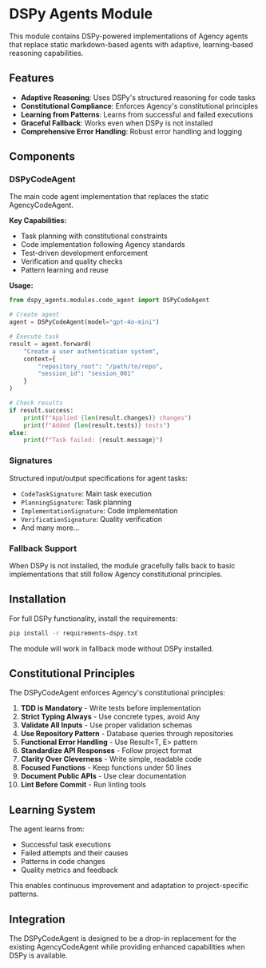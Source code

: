 # DSPy Agents Module

This module contains DSPy-powered implementations of Agency agents that replace static markdown-based agents with adaptive, learning-based reasoning capabilities.

## Features

- **Adaptive Reasoning**: Uses DSPy's structured reasoning for code tasks
- **Constitutional Compliance**: Enforces Agency's constitutional principles
- **Learning from Patterns**: Learns from successful and failed executions
- **Graceful Fallback**: Works even when DSPy is not installed
- **Comprehensive Error Handling**: Robust error handling and logging

## Components

### DSPyCodeAgent

The main code agent implementation that replaces the static AgencyCodeAgent.

**Key Capabilities:**
- Task planning with constitutional constraints
- Code implementation following Agency standards
- Test-driven development enforcement
- Verification and quality checks
- Pattern learning and reuse

**Usage:**
```python
from dspy_agents.modules.code_agent import DSPyCodeAgent

# Create agent
agent = DSPyCodeAgent(model="gpt-4o-mini")

# Execute task
result = agent.forward(
    "Create a user authentication system",
    context={
        "repository_root": "/path/to/repo",
        "session_id": "session_001"
    }
)

# Check results
if result.success:
    print(f"Applied {len(result.changes)} changes")
    print(f"Added {len(result.tests)} tests")
else:
    print(f"Task failed: {result.message}")
```

### Signatures

Structured input/output specifications for agent tasks:

- `CodeTaskSignature`: Main task execution
- `PlanningSignature`: Task planning
- `ImplementationSignature`: Code implementation
- `VerificationSignature`: Quality verification
- And many more...

### Fallback Support

When DSPy is not installed, the module gracefully falls back to basic implementations that still follow Agency constitutional principles.

## Installation

For full DSPy functionality, install the requirements:

```bash
pip install -r requirements-dspy.txt
```

The module will work in fallback mode without DSPy installed.

## Constitutional Principles

The DSPyCodeAgent enforces Agency's constitutional principles:

1. **TDD is Mandatory** - Write tests before implementation
2. **Strict Typing Always** - Use concrete types, avoid Any
3. **Validate All Inputs** - Use proper validation schemas
4. **Use Repository Pattern** - Database queries through repositories
5. **Functional Error Handling** - Use Result<T, E> pattern
6. **Standardize API Responses** - Follow project format
7. **Clarity Over Cleverness** - Write simple, readable code
8. **Focused Functions** - Keep functions under 50 lines
9. **Document Public APIs** - Use clear documentation
10. **Lint Before Commit** - Run linting tools

## Learning System

The agent learns from:
- Successful task executions
- Failed attempts and their causes
- Patterns in code changes
- Quality metrics and feedback

This enables continuous improvement and adaptation to project-specific patterns.

## Integration

The DSPyCodeAgent is designed to be a drop-in replacement for the existing AgencyCodeAgent while providing enhanced capabilities when DSPy is available.